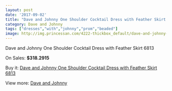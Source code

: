 ```yaml
---
layout: post
date: '2017-09-02'
title: "Dave and Johnny One Shoulder Cocktail Dress with Feather Skirt 6813"
category: Dave and Johnny
tags: ["dresses","with","johnny","prom","beaded"]
image: http://img.princessan.com/4222-thickbox_default/dave-and-johnny-one-shoulder-cocktail-dress-with-feather-skirt-6813.jpg
---
```

Dave and Johnny One Shoulder Cocktail Dress with Feather Skirt 6813

On Sales: **$318.2915**
<a href="https://www.princessan.com/en/dave-and-johnny/1952-dave-and-johnny-one-shoulder-cocktail-dress-with-feather-skirt-6813.html"><amp-img layout="responsive" width="600" height="600" src="//img.princessan.com/4222-thickbox_default/dave-and-johnny-one-shoulder-cocktail-dress-with-feather-skirt-6813.jpg" alt="Dave and Johnny One Shoulder Cocktail Dress with Feather Skirt 6813 0" /></a>
<a href="https://www.princessan.com/en/dave-and-johnny/1952-dave-and-johnny-one-shoulder-cocktail-dress-with-feather-skirt-6813.html"><amp-img layout="responsive" width="600" height="600" src="//img.princessan.com/4223-thickbox_default/dave-and-johnny-one-shoulder-cocktail-dress-with-feather-skirt-6813.jpg" alt="Dave and Johnny One Shoulder Cocktail Dress with Feather Skirt 6813 1" /></a>

Buy it: [Dave and Johnny One Shoulder Cocktail Dress with Feather Skirt 6813](https://www.princessan.com/en/dave-and-johnny/1952-dave-and-johnny-one-shoulder-cocktail-dress-with-feather-skirt-6813.html "Dave and Johnny One Shoulder Cocktail Dress with Feather Skirt 6813")

View more: [Dave and Johnny](https://www.princessan.com/en/16-dave-and-johnny "Dave and Johnny")